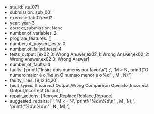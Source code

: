 - stu_id: stu_071	       
- submission: sub_001
- exercise: lab02/ex02
- year: year-3
- correct_submission: None
- number_of_variables: 2
- program_features: [] 
- number_of_passed_tests: 0
- number_of_failed_tests: 4
- tests_output: [ex02_0: Wrong Answer,ex02_1: Wrong Answer,ex02_2: Wrong Answer,ex02_3: Wrong Answer]
- number_of_faults: 4
- faults: ['printf("Insira dois numeros por favor\n") ;', 'M > N', printf("O numero maior é o %d \n O numero menor é o %d" , M , N);']
- faulty_lines: [8,12,14,20]
- fault_types: [Incorrect Output,Wrong Comparison Operator,Incorrect Output,Incorrect Output]
- repair_actions: [Remove,Replace,Replace,Replace] 
- suggested_repairs: ['', 'M <= N', 'printf("%d\n%d\n" , M , N);', 'printf("%d\n%d\n" , N , M);']
